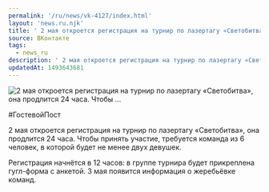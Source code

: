 ```yaml
---
permalink: '/ru/news/vk-4127/index.html'
layout: 'news.ru.njk'
title: ' 2 мая откроется регистрация на турнир по лазертагу «Светобитва», она продлится 24 часа. Чтобы …'
source: ВКонтакте
tags:
  - news_ru
description: ' 2 мая откроется регистрация на турнир по лазертагу «Светобитва», она продлится 24 часа. Чтобы …'
updatedAt: 1493643681
---
```

![ 2 мая откроется регистрация на турнир по лазертагу «Светобитва», она продлится 24 часа. Чтобы …](https://sun9-35.userapi.com/impf/c837120/v837120195/3be1d/tQxi1AX4sXk.jpg?size=1280x854&quality=96&sign=3ec94660db1ee08df792472a0bd45ed5&c_uniq_tag=PTtUl2eCm7xfE7xqMueA05_FaFSxZ2ySpyt1EJ647lg&type=album)

#ГостевойПост

2 мая откроется регистрация на турнир по лазертагу «Светобитва», она продлится 24 часа. Чтобы принять участие, требуется команда из 6 человек, в которой будет не менее двух девушек.

Регистрация начнётся в 12 часов: в группе турнира будет прикреплена гугл-форма с анкетой. 3 мая появится информация о жеребьёвке команд.
